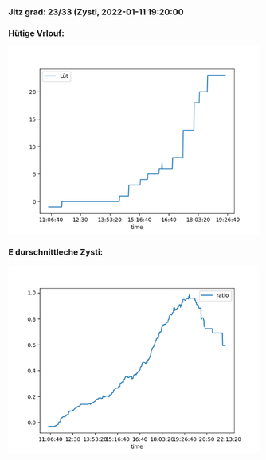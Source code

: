 ### Jitz grad: 23/33 (Zysti, 2022-01-11 19:20:00

### Hütige Vrlouf:
![Graph](Today.png)

### E durschnittleche Zysti:
![Graph](Zysti.png)